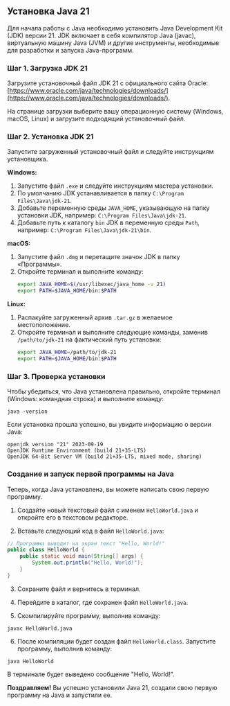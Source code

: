 ## Установка Java 21

Для начала работы с Java необходимо установить Java Development Kit (JDK) версии 21. JDK включает в себя компилятор Java (javac), виртуальную машину Java (JVM) и другие инструменты, необходимые для разработки и запуска Java-программ.

### Шаг 1. Загрузка JDK 21

Загрузите установочный файл JDK 21 с официального сайта Oracle: [https://www.oracle.com/java/technologies/downloads/](https://www.oracle.com/java/technologies/downloads/).

На странице загрузки выберите вашу операционную систему (Windows, macOS, Linux) и загрузите подходящий установочный файл.

### Шаг 2. Установка JDK 21

Запустите загруженный установочный файл и следуйте инструкциям установщика.

**Windows:**

1. Запустите файл `.exe` и следуйте инструкциям мастера установки.
2. По умолчанию JDK устанавливается в папку `C:\Program Files\Java\jdk-21`.
3. Добавьте переменную среды `JAVA_HOME`, указывающую на папку установки JDK, например: `C:\Program Files\Java\jdk-21`.
4. Добавьте путь к каталогу `bin` JDK в переменную среды `Path`, например: `C:\Program Files\Java\jdk-21\bin`.

**macOS:**

1. Запустите файл `.dmg` и перетащите значок JDK в папку «Программы».
2. Откройте терминал и выполните команду:
   ```bash
   export JAVA_HOME=$(/usr/libexec/java_home -v 21)
   export PATH=$JAVA_HOME/bin:$PATH
   ```

**Linux:**

1. Распакуйте загруженный архив `.tar.gz` в желаемое местоположение.
2. Откройте терминал и выполните следующие команды, заменив `/path/to/jdk-21` на фактический путь установки:
   ```bash
   export JAVA_HOME=/path/to/jdk-21
   export PATH=$JAVA_HOME/bin:$PATH
   ```

### Шаг 3. Проверка установки

Чтобы убедиться, что Java установлена ​​правильно, откройте терминал (Windows: командная строка) и выполните команду:

```
java -version
```

Если установка прошла успешно, вы увидите информацию о версии Java:

```
openjdk version "21" 2023-09-19
OpenJDK Runtime Environment (build 21+35-LTS)
OpenJDK 64-Bit Server VM (build 21+35-LTS, mixed mode, sharing)
```

### Создание и запуск первой программы на Java

Теперь, когда Java установлена, вы можете написать свою первую программу.

1. Создайте новый текстовый файл с именем `HelloWorld.java` и откройте его в текстовом редакторе.

2. Вставьте следующий код в файл `HelloWorld.java`:

```java
// Программа выводит на экран текст "Hello, World!"
public class HelloWorld {
    public static void main(String[] args) {
        System.out.println("Hello, World!");
    }
}
```

3. Сохраните файл и вернитесь в терминал.

4. Перейдите в каталог, где сохранен файл `HelloWorld.java`.

5. Скомпилируйте программу, выполнив команду:

```
javac HelloWorld.java
```

6. После компиляции будет создан файл `HelloWorld.class`. Запустите программу, выполнив команду:

```
java HelloWorld
```

В терминале будет выведено сообщение "Hello, World!".

**Поздравляем!** Вы успешно установили Java 21, создали свою первую программу на Java и запустили ее.
